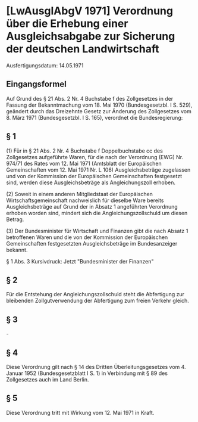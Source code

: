 # [LwAusglAbgV 1971] Verordnung über die Erhebung einer Ausgleichsabgabe zur Sicherung der deutschen Landwirtschaft

Ausfertigungsdatum: 14.05.1971

 

## Eingangsformel

Auf Grund des § 21 Abs. 2 Nr. 4 Buchstabe f des Zollgesetzes in der Fassung der Bekanntmachung vom 18. Mai 1970 (Bundesgesetzbl. I S. 529), geändert durch das Dreizehnte Gesetz zur Änderung des Zollgesetzes vom 8. März 1971 (Bundesgesetzbl. I S. 165), verordnet die Bundesregierung:


## § 1

(1) Für in § 21 Abs. 2 Nr. 4 Buchstabe f Doppelbuchstabe cc des Zollgesetzes aufgeführte Waren, für die nach der Verordnung (EWG) Nr. 974/71 des Rates vom 12. Mai 1971 (Amtsblatt der Europäischen Gemeinschaften vom 12. Mai 1971 Nr. L 106) Ausgleichsbeträge zugelassen und von der Kommission der Europäischen Gemeinschaften festgesetzt sind, werden diese Ausgleichsbeträge als Angleichungszoll erhoben.

(2) Soweit in einem anderen Mitgliedstaat der Europäischen Wirtschaftsgemeinschaft nachweislich für dieselbe Ware bereits Ausgleichsbeträge auf Grund der in Absatz 1 angeführten Verordnung erhoben worden sind, mindert sich die Angleichungszollschuld um diesen Betrag.

(3) Der Bundesminister für Wirtschaft und Finanzen gibt die nach Absatz 1 betroffenen Waren und die von der Kommission der Europäischen Gemeinschaften festgesetzten Ausgleichsbeträge im Bundesanzeiger bekannt.

§ 1 Abs. 3 Kursivdruck: Jetzt "Bundesminister der Finanzen"


## § 2

Für die Entstehung der Angleichungszollschuld steht die Abfertigung zur bleibenden Zollgutverwendung der Abfertigung zum freien Verkehr gleich.


## § 3

\-


## § 4

Diese Verordnung gilt nach § 14 des Dritten Überleitungsgesetzes vom 4. Januar 1952 (Bundesgesetzblatt I S. 1) in Verbindung mit § 89 des Zollgesetzes auch im Land Berlin.


## § 5

Diese Verordnung tritt mit Wirkung vom 12. Mai 1971 in Kraft.
